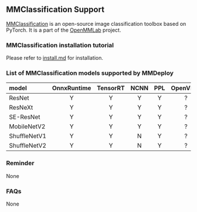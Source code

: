 ## MMClassification Support

[MMClassification](https://github.com/open-mmlab/mmclassification) is an open-source image classification toolbox based on PyTorch. It is a part of the [OpenMMLab](https://openmmlab.com) project.

### MMClassification installation tutorial

Please refer to [install.md](https://github.com/open-mmlab/mmclassification/blob/master/docs/install.md) for installation.

### List of MMClassification models supported by MMDeploy

| model        | OnnxRuntime | TensorRT | NCNN | PPL | OpenVINO | model config file(example)                                                            |
|:-------------|:-----------:|:--------:|:----:|:---:|:--------:|:--------------------------------------------------------------------------------------|
| ResNet       |      Y      |    Y     |  Y   |  Y  |    ?     | $MMCLS_DIR/configs/resnet/resnet18_b32x8_imagenet.py                                  |
| ResNeXt      |      Y      |    Y     |  Y   |  Y  |    ?     | $MMCLS_DIR/configs/resnext/resnext50_32x4d_b32x8_imagenet.py                          |
| SE-ResNet    |      Y      |    Y     |  Y   |  Y  |    ?     | $MMCLS_DIR/configs/seresnet/seresnet50_b32x8_imagenet.py                              |
| MobileNetV2  |      Y      |    Y     |  Y   |  Y  |    ?     | $MMCLS_DIR/configs/mobilenet_v2/mobilenet_v2_b32x8_imagenet.py                        |
| ShuffleNetV1 |      Y      |    Y     |  N   |  Y  |    ?     | $MMCLS_DIR/configs/shufflenet_v1/shufflenet_v1_1x_b64x16_linearlr_bn_nowd_imagenet.py |
| ShuffleNetV2 |      Y      |    Y     |  N   |  Y  |    ?     | $MMCLS_DIR/configs/shufflenet_v2/shufflenet_v2_1x_b64x16_linearlr_bn_nowd_imagenet.py |

### Reminder

None

### FAQs

None
